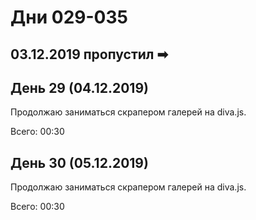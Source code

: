 # Дни 029-035

## 03.12.2019 пропустил ➡

## День 29 (04.12.2019)

Продолжаю заниматься скрапером галерей на diva.js.

Всего: 00:30

## День 30 (05.12.2019)

Продолжаю заниматься скрапером галерей на diva.js.

Всего: 00:30
